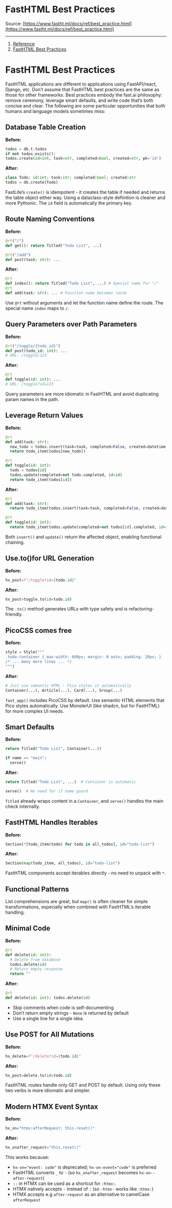 # FastHTML Best Practices

Source: [https://www.fastht.ml/docs/ref/best_practice.html](https://www.fastht.ml/docs/ref/best_practice.html)

---

1. [Reference](https://www.fastht.ml/docs/ref/../ref/concise_guide.html)
2. [FastHTML Best Practices](https://www.fastht.ml/docs/ref/../ref/best_practice.html)

# FastHTML Best Practices

FastHTML applications are different to applications using FastAPI/react, Django, etc. Don’t assume that FastHTML best practices are the same as those for other frameworks. Best practices embody the fast.ai philosophy: remove ceremony, leverage smart defaults, and write code that’s both concise and clear. The following are some particular opportunities that both humans and language models sometimes miss:

## Database Table Creation

**Before:**

```python
todos = db.t.todos
if not todos.exists():
todos.create(id=int, task=str, completed=bool, created=str, pk='id')
```

**After:**

```python
class Todo: id:int; task:str; completed:bool; created:str
todos = db.create(Todo)
```

FastLite’s `create()` is idempotent - it creates the table if needed and returns the table object either way. Using a dataclass-style definition is cleaner and more Pythonic. The `id` field is automatically the primary key.

## Route Naming Conventions

**Before:**

```python
@rt("/")
def get(): return Titled("Todo List", ...)

@rt("/add")
def post(task: str): ...
```

**After:**

```python
@rt
def index(): return Titled("Todo List", ...) # Special name for "/"
@rt
def add(task: str): ... # Function name becomes route
```

Use `@rt` without arguments and let the function name define the route. The special name `index` maps to `/`.

## Query Parameters over Path Parameters

**Before:**

```python
@rt("/toggle/{todo_id}")
def post(todo_id: int): ...
# URL: /toggle/123
```

**After:**

```python
@rt
def toggle(id: int): ...
# URL: /toggle?id=123
```

Query parameters are more idiomatic in FastHTML and avoid duplicating param names in the path.

## Leverage Return Values

**Before:**

```python
@rt
def add(task: str):
  new_todo = todos.insert(task=task, completed=False, created=datetime.now().isoformat())
  return todo_item(todos[new_todo])

@rt
def toggle(id: int):
  todo = todos[id]
  todos.update(completed=not todo.completed, id=id)
  return todo_item(todos[id])
```

**After:**

```python
@rt
def add(task: str):
  return todo_item(todos.insert(task=task, completed=False, created=datetime.now().isoformat()))

@rt
def toggle(id: int):
  return todo_item(todos.update(completed=not todos[id].completed, id=id))
```

Both `insert()` and `update()` return the affected object, enabling functional chaining.

## Use.to()for URL Generation

**Before:**

```python
hx_post=f"/toggle?id={todo.id}"
```

**After:**

```python
hx_post=toggle.to(id=todo.id)
```

The `.to()` method generates URLs with type safety and is refactoring-friendly.

## PicoCSS comes free

**Before:**

```python
style = Style("""
.todo-container { max-width: 600px; margin: 0 auto; padding: 20px; }
/* ... many more lines ... */
""")
```

**After:**

```python
# Just use semantic HTML - Pico styles it automatically
Container(...), Article(...), Card(...), Group(...)
```

`fast_app()` includes PicoCSS by default. Use semantic HTML elements that Pico styles automatically. Use MonsterUI (like shadcn, but for FastHTML) for more complex UI needs.

## Smart Defaults

**Before:**

```python
return Titled("Todo List", Container(...))

if name == "main":
  serve()
```

**After:**

```python
return Titled("Todo List", ...)  # Container is automatic

serve()  # No need for if name guard
```

`Titled` already wraps content in a `Container`, and `serve()` handles the main check internally.

## FastHTML Handles Iterables

**Before:**

```python
Section(*[todo_item(todo) for todo in all_todos], id="todo-list")
```

**After:**

```python
Section(map(todo_item, all_todos), id="todo-list")
```

FastHTML components accept iterables directly - no need to unpack with `*`.

## Functional Patterns

List comprehensions are great, but `map()` is often cleaner for simple transformations, especially when combined with FastHTML’s iterable handling.

## Minimal Code

**Before:**

```python
@rt
def delete(id: int):
  # Delete from database
  todos.delete(id)
  # Return empty response
  return ""
```

**After:**

```python
@rt
def delete(id: int): todos.delete(id)
```

- Skip comments when code is self-documenting
- Don’t return empty strings - `None` is returned by default
- Use a single line for a single idea.

## Use POST for All Mutations

**Before:**

```python
hx_delete=f"/delete?id={todo.id}"
```

**After:**

```python
hx_post=delete.to(id=todo.id)
```

FastHTML routes handle only GET and POST by default. Using only these two verbs is more idiomatic and simpler.

## Modern HTMX Event Syntax

**Before:**

```python
hx_on="htmx:afterRequest: this.reset()"
```

**After:**

```python
hx_onafter_request="this.reset()"
```

This works because:

- `hx-on="event: code"` is deprecated; `hx-on-event="code"` is preferred
- FastHTML converts `_` to `-` (so `hx_onafter_request` becomes `hx-on--after-request`)
- `::` in HTMX can be used as a shortcut for `:htmx:`.
- HTMX natively accepts `-` instead of `:` (so `-htmx-` works like `:htmx:`)
- HTMX accepts e.g `after-request` as an alternative to camelCase `afterRequest`